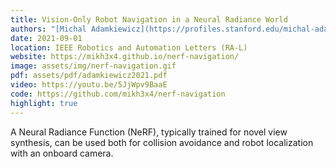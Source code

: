 ```yaml
---
title: Vision-Only Robot Navigation in a Neural Radiance World
authors: "[Michal Adamkiewicz](https://profiles.stanford.edu/michal-adamkiewicz)\\*, [Timothy Chen](https://msl.stanford.edu/people/timchen)\\*, [Adam Caccavale](https://msl.stanford.edu/people/adamcaccavale), [Rachel Gardner](https://rachel-gardner.com/), **Preston Culbertson**, [Jeannette Bohg](https://web.stanford.edu/~bohg/), and [Mac Schwager](https://web.stanford.edu/~schwager/)"
date: 2021-09-01
location: IEEE Robotics and Automation Letters (RA-L)
website: https://mikh3x4.github.io/nerf-navigation/
image: assets/img/nerf-navigation.gif
pdf: assets/pdf/adamkiewicz2021.pdf
video: https://youtu.be/5JjWpv9BaaE
code: https://github.com/mikh3x4/nerf-navigation
highlight: true
---
```

A Neural Radiance Function (NeRF), typically trained for novel view synthesis, can be used both for collision avoidance and robot localization with an onboard camera.

